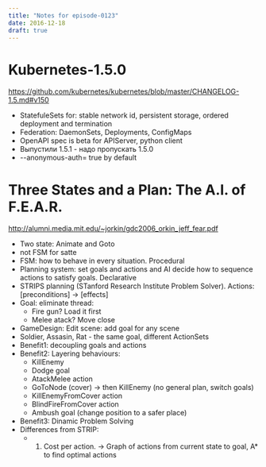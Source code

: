 ```yaml
---
title: "Notes for episode-0123"
date: 2016-12-18
draft: true
---
```


# Kubernetes-1.5.0
https://github.com/kubernetes/kubernetes/blob/master/CHANGELOG-1.5.md#v150

- StatefuleSets for: stable network id, persistent storage, ordered deployment and termination
- Federation: DaemonSets, Deployments, ConfigMaps
- OpenAPI spec is beta for APIServer, python client
- Выпустили 1.5.1 - надо пропускать 1.5.0
- --anonymous-auth=  true by default

# Three States and a Plan: The A.I. of F.E.A.R.
http://alumni.media.mit.edu/~jorkin/gdc2006_orkin_jeff_fear.pdf

- Two state: Animate and Goto
- not FSM for satte
- FSM: how to behave in every situation. Procedural
- Planning system: set goals and actions and AI decide how to sequence actions to satisfy goals. Declarative
- STRIPS planning (STanford Research Institute Problem Solver). Actions: [preconditions] -> [effects]
- Goal: eliminate thread:
    - Fire gun? Load it first
    - Melee atack? Move close
- GameDesign: Edit scene: add goal for any scene
- Soldier, Assasin, Rat - the same goal, different ActionSets
- Benefit1: decoupling goals and actions
- Benefit2: Layering behaviours:
    - KillEnemy
    - Dodge goal
    - AtackMelee action
    - GoToNode (cover) -> then KillEnemy (no general plan, switch goals)
    - KillEnemyFromCover action
    - BlindFireFromCover action
    - Ambush goal (change position to a safer place)
- Benefit3: Dinamic Problem Solving
- Differences from STRIP:
    - 1. Cost per action. -> Graph of actions from current state to goal, A* to find optimal actions

